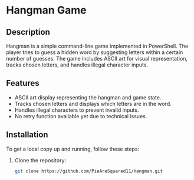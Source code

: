 # Hangman Game

## Description

Hangman is a simple command-line game implemented in PowerShell. The player tries to guess a hidden word by suggesting letters within a certain number of guesses. The game includes ASCII art for visual representation, tracks chosen letters, and handles illegal character inputs.

## Features

- ASCII art display representing the hangman and game state.
- Tracks chosen letters and displays which letters are in the word.
- Handles illegal characters to prevent invalid inputs.
- No retry function available yet due to technical issues.

## Installation

To get a local copy up and running, follow these steps:

1. Clone the repository:
   ```bash
   git clone https://github.com/PieAreSquared11/Hangman.git
